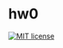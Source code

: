 # hw0

[![MIT license](https://img.shields.io/badge/license-MIT-blue.svg)](https://github.com/niki999922/fp-homework/blob/master/hw0/LICENSE)
